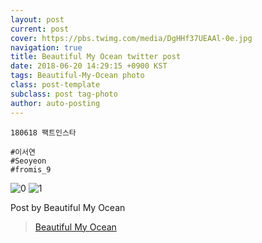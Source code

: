 ```yaml
---
layout: post
current: post
cover: https://pbs.twimg.com/media/DgHHf37UEAAl-0e.jpg
navigation: true
title: Beautiful My Ocean twitter post
date: 2018-06-20 14:29:15 +0900 KST
tags: Beautiful-My-Ocean photo
class: post-template
subclass: post tag-photo
author: auto-posting
---
```


```  
180618 팩트인스타  
  
#이서연  
#Seoyeon  
#fromis_9  

```

![0](https://pbs.twimg.com/media/DgHHeH6U0AUR-CX.jpg)
![1](https://pbs.twimg.com/media/DgHHf37UEAAl-0e.jpg)

Post by Beautiful My Ocean
> [Beautiful My Ocean](https://twitter.com/BMO_fromis)